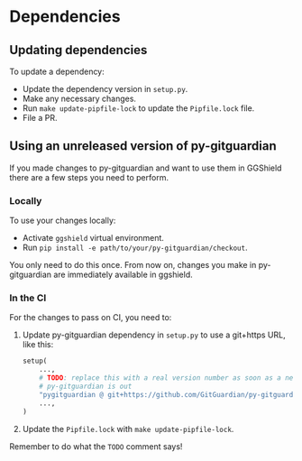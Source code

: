 # Dependencies

## Updating dependencies

To update a dependency:

- Update the dependency version in `setup.py`.
- Make any necessary changes.
- Run `make update-pipfile-lock` to update the `Pipfile.lock` file.
- File a PR.

## Using an unreleased version of py-gitguardian

If you made changes to py-gitguardian and want to use them in GGShield there are a few steps you need to perform.

### Locally

To use your changes locally:

- Activate `ggshield` virtual environment.
- Run `pip install -e path/to/your/py-gitguardian/checkout`.

You only need to do this once. From now on, changes you make in py-gitguardian are immediately available in ggshield.

### In the CI

For the changes to pass on CI, you need to:

1. Update py-gitguardian dependency in `setup.py` to use a git+https URL, like this:

   ```python
   setup(
       ...,
       # TODO: replace this with a real version number as soon as a new version of
       # py-gitguardian is out
       "pygitguardian @ git+https://github.com/GitGuardian/py-gitguardian.git@c6b941f8046de0188bc167d5a3d4ea7ebdd81e78",  # noqa: E501
       ...,
   )
   ```

2. Update the `Pipfile.lock` with `make update-pipfile-lock`.

Remember to do what the `TODO` comment says!
